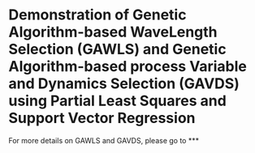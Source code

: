 # Demonstration of Genetic Algorithm-based WaveLength Selection (GAWLS) and Genetic Algorithm-based process Variable and Dynamics Selection (GAVDS) using Partial Least Squares and Support Vector Regression
For more details on GAWLS and GAVDS, please go to ***
